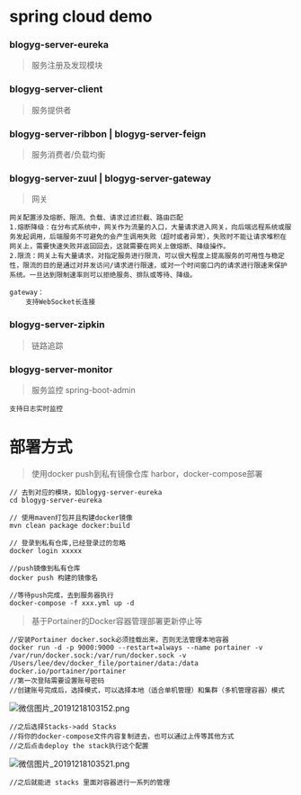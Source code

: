 # spring cloud demo

### blogyg-server-eureka
> 服务注册及发现模块
### blogyg-server-client
> 服务提供者
### blogyg-server-ribbon | blogyg-server-feign
> 服务消费者/负载均衡
### blogyg-server-zuul | blogyg-server-gateway
> 网关
```text
网关配置涉及熔断、限流、负载、请求过滤拦截、路由匹配
1.熔断降级：在分布式系统中，网关作为流量的入口，大量请求进入网关，向后端远程系统或服务发起调用，后端服务不可避免的会产生调用失败（超时或者异常），失败时不能让请求堆积在网关上，需要快速失败并返回回去，这就需要在网关上做熔断、降级操作。
2.限流：网关上有大量请求，对指定服务进行限流，可以很大程度上提高服务的可用性与稳定性，限流的目的是通过对并发访问/请求进行限速，或对一个时间窗口内的请求进行限速来保护系统。一旦达到限制速率则可以拒绝服务、排队或等待、降级。

gateway：    
    支持WebSocket长连接

```
### blogyg-server-zipkin
> 链路追踪


### blogyg-server-monitor
> 服务监控 spring-boot-admin
```
支持日志实时监控
```

# 部署方式
> 使用docker push到私有镜像仓库 harbor，docker-compose部署
```text
// 去到对应的模块，如blogyg-server-eureka
cd blogyg-server-eureka

// 使用maven打包并且构建docker镜像
mvn clean package docker:build

// 登录到私有仓库,已经登录过的忽略
docker login xxxxx

//push镜像到私有仓库
docker push 构建的镜像名

//等待push完成，去到服务器执行
docker-compose -f xxx.yml up -d

```
> 基于Portainer的Docker容器管理部署更新停止等
```text
//安装Portainer docker.sock必须挂载出来，否则无法管理本地容器
docker run -d -p 9000:9000 --restart=always --name portainer -v /var/run/docker.sock:/var/run/docker.sock -v /Users/lee/dev/docker_file/portainer/data:/data docker.io/portainer/portainer
//第一次登陆需要设置账号密码
//创建账号完成后，选择模式，可以选择本地（适合单机管理）和集群（多机管理容器）模式
```
![微信图片_20191218103152.png](https://i.loli.net/2019/12/18/Jk9R1waZvxbpUT2.png)
```
//之后选择Stacks->add Stacks
//将你的docker-compose文件内容复制进去，也可以通过上传等其他方式
//之后点击deploy the stack执行这个配置
```
![微信图片_20191218103521.png](https://i.loli.net/2019/12/18/spBHSQJY2ziX4jD.png)
```
//之后就能进 stacks 里面对容器进行一系列的管理
```
